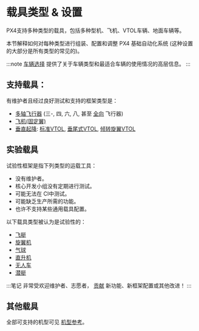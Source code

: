 # 载具类型 & 设置

PX4支持多种类型的载具，包括多种型机、飞机、VTOL车辆、地面车辆等。

本节解释如何对每种类型进行组装、配置和调整 PX4 基础自动化系统 (这种设置的大部分是所有类型的常见的)。

:::note
[车辆选择](../getting_started/frame_selection.md) 提供了关于车辆类型和最适合车辆的使用情况的高层信息。 :::

## 支持载具：

有维护者且经过良好测试和支持的框架类型是：

- [多轴飞行器](../frames_multicopter/README.md) (三-, 四, 六, 八, 甚至 [全向](../frames_multicopter/omnicopter.md) 飞行器)
- [飞机(固定翼)](../frames_plane/README.md)
- [垂直起降](../frames_vtol/README.md): [标准VTOL](../frames_vtol/standardvtol.md), [垂尾式VTOL](../frames_vtol/tailsitter.md), [倾转旋翼VTOL](../frames_vtol/tiltrotor.md)

## 实验载具

试验性框架是指下列类型的运载工具：

- 没有维护者。
- 核心开发小组没有定期进行测试。
- 可能无法在 CI中测试。
- 可能缺乏生产所需的功能。
- 也许不支持某些通用载具配置。

以下载具类型被认为是试验性的：

- [飞艇](../frames_airship/README.md)
- [旋翼机](../frames_autogyro/README.md)
- [气球](../frames_balloon/README.md)
- [直升机](../frames_helicopter/README.md)
- [无人车](../frames_rover/README.md)
- [潜艇](../frames_sub/README.md)

:::笔记 非常受欢迎维护者、志愿者， [贡献](../contribute/README.md) 新功能、新框架配置或其他改进！ :::

## 其他载具

全部可支持的机型可见 [机型参考](../airframes/airframe_reference.md)。
